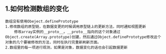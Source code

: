 ## 1.如何检测数组的变化

    数组没有使用Obeject.definePrototype
    1.修改数组的原型链，在数据变更的时候调用原型链上的更新方法，同时通知视图更新
    	修改array实例的__proto__。__proto__指向的这个对象通过Object.create(Array.prototype)创建，然后通过Object.definePrototype修改这个对象的几个要被修改的方法，同时在执行完重新刷新页面。
    2.数组里的每一项进行观测，如果是对象，数据变化的话也会引起数据更新

